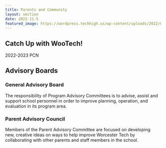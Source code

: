 ```yaml
---
title: Parents and Community
layout: section
date: 2022-11-5
featured_image: https://wordpress.techhigh.us/wp-content/uploads/2022/04/jason-goodman-6awfTPLGaCE-unsplash-1.jpg
---
```


## Catch Up with WooTech!

 2022-2023 PCN


## Advisory Boards

### General Advisory Board
The responsibility of Program Advisory Committees is to advise, assist and support school personnel in order to improve planning, operation, and evaluation in its program area.

### Parent Advisory Council
Members of the Parent Advisory Committee are focused on developing new, creative ideas on ways to help improve Worcester Tech by collaborating with other parents and staff members in the school.
